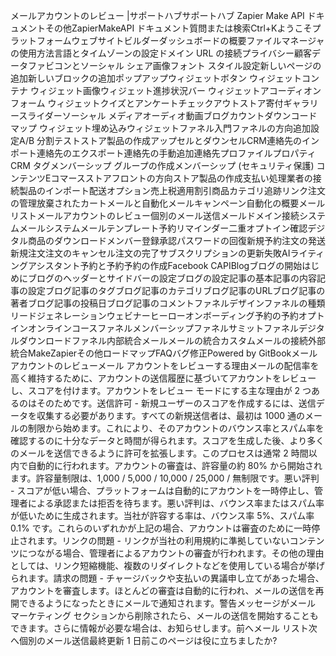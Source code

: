 メールアカウントのレビュー |サポートハブサポートハブ Zapier Make API ドキュメントその他ZapierMakeAPI ドキュメント質問または検索Ctrl+Kようこそプラットフォームウェブサイトビルダーダッシュボードの概要ファイルマネージャの使用方法言語とタイムゾーンの設定ドメイン URL の接続プライバシー顧客データファビコンとソーシャル シェア画像フォント スタイル設定新しいページの追加新しいブロックの追加ポップアップウィジェットボタン ウィジェットコンテナ ウィジェット画像ウィジェット進捗状況バー ウィジェットアコーディオンフォーム ウィジェットクイズとアンケートチェックアウトストア寄付ギャラリースライダーソーシャル メディアオーディオ動画ブログカウントダウンコードマップ ウィジェット埋め込みウィジェットファネル入門ファネルの方向追加設定A/B 分割テストストア製品の作成アップセルとダウンセルCRM連絡先のインポート連絡先のエクスポート連絡先の手動追加連絡先プロファイルプロパティCRM タグメンバーシップ グループの作成メンバーシップ (セキュリティ保護) コンテンツEコマースストアフロントの方向ストア製品の作成支払い処理業者の接続製品のインポート配送オプション売上税適用割引商品カテゴリ追跡リンク注文の管理放棄されたカートメールと自動化メールキャンペーン自動化の概要メールリストメールアカウントのレビュー個別のメール送信メールドメイン接続システムメールシステムメールテンプレート予約リマインダー二重オプトイン確認デジタル商品のダウンロードメンバー登録承認パスワードの回復新規予約注文の発送新規注文注文のキャンセル注文の完了サブスクリプションの更新失敗AIライティングアシスタント予約と予約予約の作成Facebook CAPIBlogブログの開始はじめにブログのヘッダーとサイドバーの設定ブログの設定記事の基本記事の内容記事の設定ブログ記事のタグブログ記事のカテゴリブログ記事のURLブログ記事の著者ブログ記事の投稿日ブログ記事のコメントファネルデザインファネルの種類リードジェネレーションウェビナーヒーローオンボーディング予約の予約オプトインオンラインコースファネルメンバーシップファネルサミットファネルデジタルダウンロードファネル内部統合メールメールの統合カスタムメールの接続外部統合MakeZapierその他ロードマップFAQバグ修正Powered by GitBookメール アカウントのレビューメール アカウントをレビューする理由メールの配信率を高く維持するために、アカウントの送信履歴に基づいてアカウントをレビューし、スコアを付けます。アカウントをレビュー モードにする主な理由が 2 つあるのはそのためです。送信許可 - 新規ユーザーのスコアを作成するには、送信データを収集する必要があります。すべての新規送信者は、最初は 1000 通のメールの制限から始めます。これにより、そのアカウントのバウンス率とスパム率を確認するのに十分なデータと時間が得られます。スコアを生成した後、より多くのメールを送信できるように許可を拡張します。このプロセスは通常 2 時間以内で自動的に行われます。アカウントの審査は、許容量の約 80% から開始されます。許容量制限は、1,000 / 5,000 / 10,000 / 25,000 / 無制限です。悪い評判 - スコアが低い場合、プラットフォームは自動的にアカウントを一時停止し、管理者による承認または拒否を待ちます。悪い評判は、バウンス率またはスパム率が低いために生成されます。当社が許容する率は、バウンス率 5%、スパム率 0.1% です。これらのいずれかが上記の場合、アカウントは審査のために一時停止されます。リンクの問題 - リンクが当社の利用規約に準拠していないコンテンツにつながる場合、管理者によるアカウントの審査が行われます。その他の理由としては、リンク短縮機能、複数のリダイレクトなどを使用している場合が挙げられます。請求の問題 - チャージバックや支払いの異議申し立てがあった場合、アカウントを審査します。ほとんどの審査は自動的に行われ、メールの送信を再開できるようになったときにメールで通知されます。警告メッセージがメール マーケティング セクションから削除されたら、メールの送信を開始することもできます。さらに情報が必要な場合は、お知らせします。前へメール リスト次へ個別のメール送信最終更新 1 日前このページは役に立ちましたか?